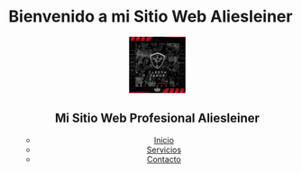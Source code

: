 <!DOCTYPE html>
<html lang="es">
<head>
    <meta charset="UTF-8">
    <meta name="viewport" content="width=device-width, initial-scale=1.0">

</head>
<body>
    <header>
        <h1>Bienvenido a mi Sitio Web Aliesleiner</h1>
        <nav>
            <ul>
<header>
    <img src="carbon armor.jpg" alt="Logotipo del Sitio Web" width="100" height="100">
    <h1>Mi Sitio Web Profesional Aliesleiner</h1>
    <nav>
        <ul>
            <li><a href="#inicio">Inicio</a></li>
            <li><a href="#servicios">Servicios</a></li>
            <li><a href="#contacto">Contacto</a></li>
        </ul>
    </nav>
</header>

